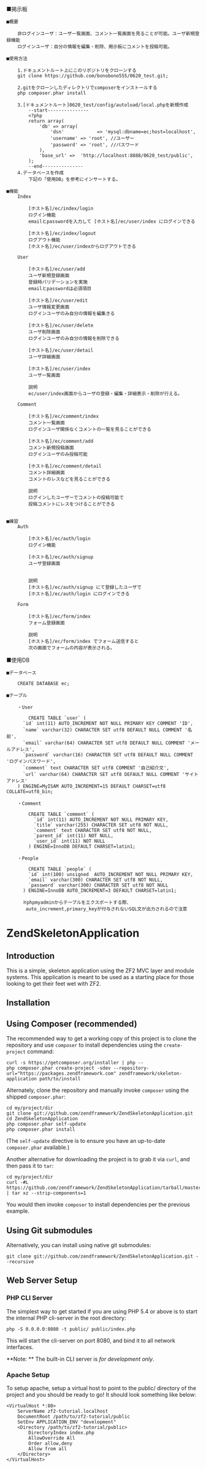 ■掲示板

    ■概要
        
        非ログインユーザ：ユーザ一覧画面、コメント一覧画面を見ることが可能。ユーザ新規登録機能
        ログインユーザ：自分の情報を編集・削除、掲示板にコメントを投稿可能。

    ■使用方法

        1.ドキュメントルート上にこのリポジトリをクローンする
        git clone https://github.com/bonobono555/0620_test.git;

        2.gitをクローンしたディレクトリでcomposerをインストールする
        php composer.phar install

        3.[ドキュメントルート]0620_test/config/autoload/local.phpを新規作成
            --start---------------
            <?php
            return array(
                'db' => array(
                    'dsn'            => 'mysql:dbname=ec;host=localhost',        
                    'username' => 'root', //ユーザー
                    'password' => 'root', //パスワード
                ),
                'base_url' =>  'http://localhost:8888/0620_test/public',
            );
            --end---------------
        4.データベースを作成
            下記の「使用DB」を参考にインサートする。

    ■機能
        Index

            [ホスト名]/ec/index/login
            ログイン機能
            emailとpasswordを入力して [ホスト名]/ec/user/index にログインできる

            [ホスト名]/ec/index/logout
            ログアウト機能
            [ホスト名]/ec/user/indexからログアウトできる

        User

            [ホスト名]/ec/user/add
            ユーザ新規登録画面
            登録時バリデーションを実施
            emailとpasswordは必須項目

            [ホスト名]/ec/user/edit
            ユーザ情報変更画面
            ログインユーザのみ自分の情報を編集きる

            [ホスト名]/ec/user/delete
            ユーザ削除画面
            ログインユーザのみ自分の情報を削除できる

            [ホスト名]/ec/user/detail
            ユーザ詳細画面

            [ホスト名]/ec/user/index
            ユーザ一覧画面

            説明
            ec/user/index画面からユーザの登録・編集・詳細表示・削除が行える。

        Comment

            [ホスト名]/ec/comment/index
            コメント一覧画面
            ログインユーザ関係なくコメントの一覧を見ることができる

            [ホスト名]/ec/comment/add
            コメント新規投稿画面
            ログインユーザのみ投稿可能

            [ホスト名]/ec/comment/detail
            コメント詳細画面
            コメントのレスなどを見ることができる

            説明
            ログインしたユーザーでコメントの投稿可能で 
            投稿コメントにレスをつけることができる


    ■練習
        Auth

            [ホスト名]/ec/auth/login
            ログイン機能

            [ホスト名]/ec/auth/signup
            ユーザ登録画面


            説明
            [ホスト名]/ec/auth/signup にて登録したユーザで
            [ホスト名]/ec/auth/login にログインできる

        Form

            [ホスト名]/ec/form/index
            フォーム登録画面

            説明
            [ホスト名]/ec/form/index でフォーム送信すると
            次の画面でフォームの内容が表示される。

        
■使用DB

    ■データベース

        CREATE DATABASE ec;

    ■テーブル

        ・User

            CREATE TABLE `user` (
          `id` int(11) AUTO_INCREMENT NOT NULL PRIMARY KEY COMMENT 'ID',
          `name` varchar(32) CHARACTER SET utf8 DEFAULT NULL COMMENT '名前',
          `email` varchar(64) CHARACTER SET utf8 DEFAULT NULL COMMENT 'メールアドレス',
          `password` varchar(16) CHARACTER SET utf8 DEFAULT NULL COMMENT 'ログインパスワード',
          `comment` text CHARACTER SET utf8 COMMENT '自己紹介文',
          `url` varchar(64) CHARACTER SET utf8 DEFAULT NULL COMMENT 'サイトアドレス'
        ) ENGINE=MyISAM AUTO_INCREMENT=15 DEFAULT CHARSET=utf8 COLLATE=utf8_bin;

        ・Comment
        
            CREATE TABLE `comment` (
              `id` int(11) AUTO_INCREMENT NOT NULL PRIMARY KEY,
              `title` varchar(255) CHARACTER SET utf8 NOT NULL,
              `comment` text CHARACTER SET utf8 NOT NULL,
              `parent_id` int(11) NOT NULL,
              `user_id` int(11) NOT NULL
            ) ENGINE=InnoDB DEFAULT CHARSET=latin1;

        ・People

            CREATE TABLE `people` (
            `id` int(100) unsigned  AUTO_INCREMENT NOT NULL PRIMARY KEY,
            `email` varchar(300) CHARACTER SET utf8 NOT NULL,
            `password` varchar(300) CHARACTER SET utf8 NOT NULL
          ) ENGINE=InnoDB AUTO_INCREMENT=3 DEFAULT CHARSET=latin1;

          ※phpmyadminからテーブルをエクスポートする際、
           auto_increment,primary_keyが付与されないSQL文が出力されるので注意


ZendSkeletonApplication
=======================

Introduction
------------
This is a simple, skeleton application using the ZF2 MVC layer and module
systems. This application is meant to be used as a starting place for those
looking to get their feet wet with ZF2.

Installation
------------

Using Composer (recommended)
----------------------------
The recommended way to get a working copy of this project is to clone the repository
and use `composer` to install dependencies using the `create-project` command:

    curl -s https://getcomposer.org/installer | php --
    php composer.phar create-project -sdev --repository-url="https://packages.zendframework.com" zendframework/skeleton-application path/to/install

Alternately, clone the repository and manually invoke `composer` using the shipped
`composer.phar`:

    cd my/project/dir
    git clone git://github.com/zendframework/ZendSkeletonApplication.git
    cd ZendSkeletonApplication
    php composer.phar self-update
    php composer.phar install

(The `self-update` directive is to ensure you have an up-to-date `composer.phar`
available.)

Another alternative for downloading the project is to grab it via `curl`, and
then pass it to `tar`:

    cd my/project/dir
    curl -#L https://github.com/zendframework/ZendSkeletonApplication/tarball/master | tar xz --strip-components=1

You would then invoke `composer` to install dependencies per the previous
example.

Using Git submodules
--------------------
Alternatively, you can install using native git submodules:

    git clone git://github.com/zendframework/ZendSkeletonApplication.git --recursive

Web Server Setup
----------------

### PHP CLI Server

The simplest way to get started if you are using PHP 5.4 or above is to start the internal PHP cli-server in the root directory:

    php -S 0.0.0.0:8080 -t public/ public/index.php

This will start the cli-server on port 8080, and bind it to all network
interfaces.

**Note: ** The built-in CLI server is *for development only*.

### Apache Setup

To setup apache, setup a virtual host to point to the public/ directory of the
project and you should be ready to go! It should look something like below:

    <VirtualHost *:80>
        ServerName zf2-tutorial.localhost
        DocumentRoot /path/to/zf2-tutorial/public
        SetEnv APPLICATION_ENV "development"
        <Directory /path/to/zf2-tutorial/public>
            DirectoryIndex index.php
            AllowOverride All
            Order allow,deny
            Allow from all
        </Directory>
    </VirtualHost>
